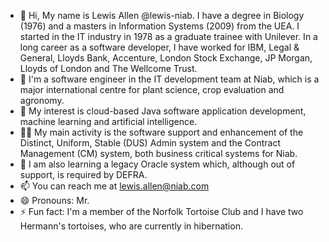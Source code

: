 - 👋 Hi, My name is Lewis Allen @lewis-niab. I have a degree in Biology (1976) and a masters in Information Systems (2009) from the UEA. I started in the IT industry in 1978 as a graduate trainee with Unilever. In a long career as a software developer, I have worked for IBM, Legal & General, Lloyds Bank, Accenture, London Stock Exchange, JP Morgan, Lloyds of London and The Wellcome Trust.
- 🏢 I'm a software engineer in the IT development team at Niab, which is a major international centre for plant science, crop evaluation and agronomy.
- 👀 My interest is cloud-based Java software application development, machine learning and artificial intelligence.
- 👷‍♂️ My main activity is the software support and enhancement of the Distinct, Uniform, Stable (DUS) Admin system and the Contract Management (CM) system, both business critical systems for Niab.
- 🌱 I am also learning a legacy Oracle system which, although out of support, is required by DEFRA. 
- 📫 You can reach me at lewis.allen@niab.com
- 😄 Pronouns: Mr.
- ⚡ Fun fact: I'm a member of the Norfolk Tortoise Club and I have two Hermann's tortoises, who are currently in hibernation.
<!---
lewis-niab/lewis-niab is a ✨ special ✨ repository because its `README.md` (this file) appears on your GitHub profile.
You can click the Preview link to take a look at your changes.
--->
